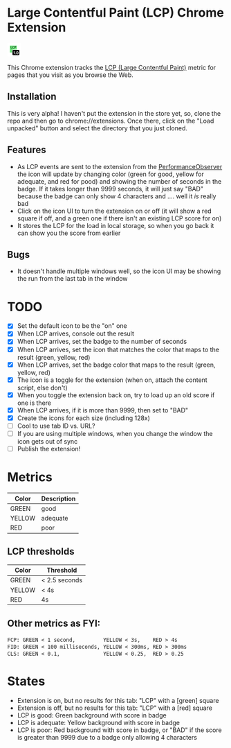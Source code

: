 # Large Contentful Paint (LCP) Chrome Extension

![An example of a good 1s LCP score (thus green!)](lcp-example-1s.png)

This Chrome extension tracks the [LCP (Large Contentful Paint)](https://web.dev/lcp/ "web.dev article on LCP") metric for pages that you visit as you browse the Web.

## Installation

This is very alpha! I haven't put the extension in the store yet, so, clone the repo and then go to chrome://extensions. Once there, click on the "Load unpacked" button and select the directory that you just cloned.

## Features

- As LCP events are sent to the extension from the [PerformanceObserver](https://developer.mozilla.org/en-US/docs/Web/API/PerformanceObserver) the icon will update by changing color (green for good, yellow for adequate, and red for pood) and showing the number of seconds in the badge. If it takes longer than 9999 seconds, it will just say "BAD" because the badge can only show 4 characters and .... well it *is* really bad
- Click on the icon UI to turn the extension on or off (it will show a red square if off, and a green one if there isn't an existing LCP score for on)
- It stores the LCP for the load in local storage, so when you go back it can show you the score from earlier

## Bugs

- It doesn't handle multiple windows well, so the icon UI may be showing the run from the last tab in the window

# TODO

- [x] Set the default icon to be the "on" one
- [x] When LCP arrives, console out the result
- [x] When LCP arrives, set the badge to the number of seconds
- [x] When LCP arrives, set the icon that matches the color that maps to the result (green, yellow, red)
- [x] When LCP arrives, set the badge color that maps to the result (green, yellow, red)
- [x] The icon is a toggle for the extension (when on, attach the content script, else don't)
- [x] When you toggle the extension back on, try to load up an old score if one is there
- [x] When LCP arrives, if it is more than 9999, then set to "BAD"
- [x] Create the icons for each size (including 128x)
- [ ] Cool to use tab ID vs. URL?
- [ ] If you are using multiple windows, when you change the window the icon gets out of sync
- [ ] Publish the extension!

# Metrics

Color  | Description
------ | -------------
GREEN  | good
YELLOW | adequate
RED    | poor

## LCP thresholds

Color  | Threshold
------ | -------------
GREEN  | < 2.5 seconds
YELLOW | < 4s
RED    | 4s

## Other metrics as FYI:

```
FCP: GREEN < 1 second,         YELLOW < 3s,    RED > 4s
FID: GREEN < 100 milliseconds, YELLOW < 300ms, RED > 300ms
CLS: GREEN < 0.1,              YELLOW < 0.25,  RED > 0.25
```

# States

- Extension is on, but no results for this tab: "LCP" with a [green] square
- Extension is off, but no results for this tab: "LCP" with a [red] square
- LCP is good: Green background with score in badge
- LCP is adequate: Yellow background with score in badge
- LCP is poor: Red background with score in badge, or "BAD" if the score is greater than 9999 due to a badge only allowing 4 characters

